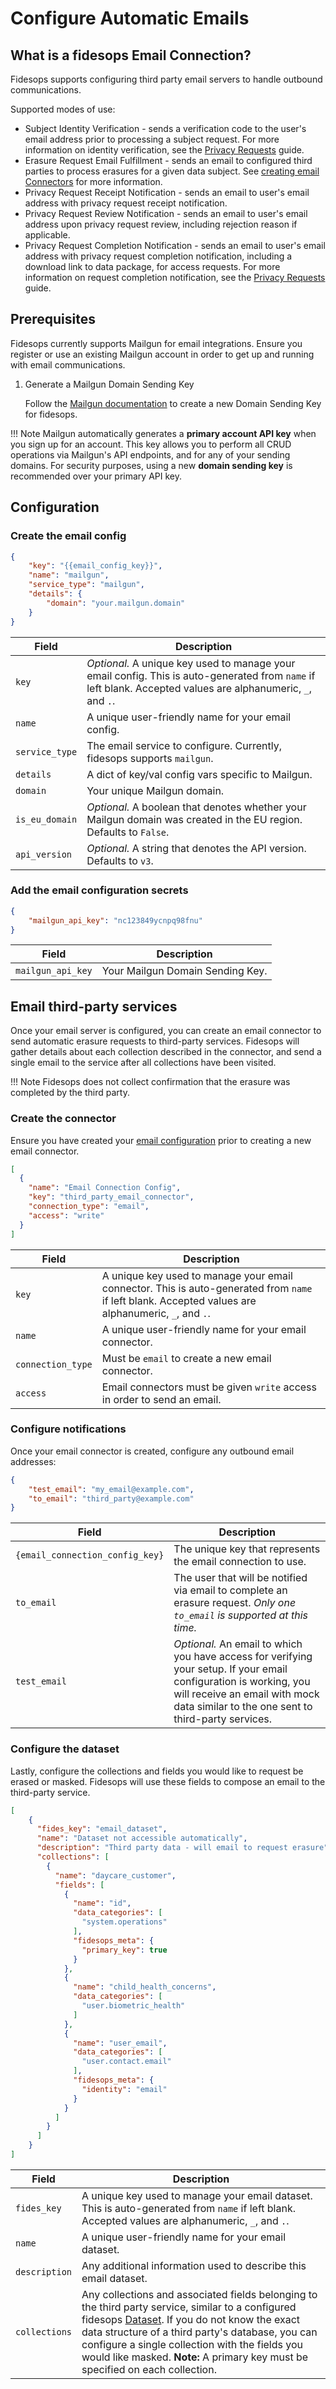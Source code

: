 # Configure Automatic Emails
## What is a fidesops Email Connection?

Fidesops supports configuring third party email servers to handle outbound communications.

Supported modes of use:

- Subject Identity Verification - sends a verification code to the user's email address prior to processing a subject request. For more information on identity verification, see the [Privacy Requests](privacy_requests.md#subject-identity-verification) guide.
- Erasure Request Email Fulfillment - sends an email to configured third parties to process erasures for a given data subject.  See [creating email Connectors](#email-third-party-services) for more information.
- Privacy Request Receipt Notification - sends an email to user's email address with privacy request receipt notification.
- Privacy Request Review Notification - sends an email to user's email address upon privacy request review, including rejection reason if applicable.
- Privacy Request Completion Notification - sends an email to user's email address with privacy request completion notification, including a download link to data package, for access requests. For more information on request completion notification, see the [Privacy Requests](privacy_requests.md#request-completion-notification) guide.

## Prerequisites

Fidesops currently supports Mailgun for email integrations. Ensure you register or use an existing Mailgun account in order to get up and running with email communications.

1. Generate a Mailgun Domain Sending Key

    Follow the [Mailgun documentation](https://documentation.mailgun.com/en/latest/api-intro.html#authentication-1) to create a new Domain Sending Key for fidesops. 

!!! Note 
    Mailgun automatically generates a **primary account API key** when you sign up for an account. This key allows you to perform all CRUD operations via Mailgun's API endpoints, and for any of your sending domains. For security purposes, using a new **domain sending key** is recommended over your primary API key.

## Configuration

### Create the email config

```json title="<code>POST api/v1/email/config"
{
    "key": "{{email_config_key}}",
    "name": "mailgun",
    "service_type": "mailgun",
    "details": {
        "domain": "your.mailgun.domain"
    }
}
```

| Field | Description |
|----|----|
| `key` | *Optional.* A unique key used to manage your email config. This is auto-generated from `name` if left blank. Accepted values are alphanumeric, `_`, and `.`. |
| `name` | A unique user-friendly name for your email config. |
| `service_type` | The email service to configure. Currently, fidesops supports `mailgun`. |
| `details` | A dict of key/val config vars specific to Mailgun. |
| `domain` | Your unique Mailgun domain. |
| `is_eu_domain` | *Optional.* A boolean that denotes whether your Mailgun domain was created in the EU region. Defaults to `False`. |
| `api_version` | *Optional.* A string that denotes the API version. Defaults to `v3`. |


### Add the email configuration secrets 

```json title="<code>POST api/v1/email/config/{email_config_key}/secret"
{
    "mailgun_api_key": "nc123849ycnpq98fnu"
}

```

| Field | Description |
|---|----|
| `mailgun_api_key` | Your Mailgun Domain Sending Key. |

## Email third-party services

Once your email server is configured, you can create an email connector to send automatic erasure requests to third-party services. Fidesops will gather details about each collection described in the connector, and send a single email to the service after all collections have been visited. 

!!! Note
    Fidesops does not collect confirmation that the erasure was completed by the third party.


### Create the connector

Ensure you have created your [email configuration](#configuration) prior to creating a new email connector.

```json title="<code>PATCH api/v1/connection</code>"
[
  { 
    "name": "Email Connection Config",
    "key": "third_party_email_connector",
    "connection_type": "email",
    "access": "write"
  }
]
```

| Field | Description |
|----|----|
| `key` | A unique key used to manage your email connector. This is auto-generated from `name` if left blank. Accepted values are alphanumeric, `_`, and `.`. |
| `name` | A unique user-friendly name for your email connector. |
| `connection_type` | Must be `email` to create a new email connector. |
| `access` | Email connectors must be given `write` access in order to send an email. |


### Configure notifications

Once your email connector is created, configure any outbound email addresses:

```json title="<code>PUT api/v1/connection/{email_connection_config_key}/secret</code>" 
{
    "test_email": "my_email@example.com",
    "to_email": "third_party@example.com"
}
```

| Field | Description |
|----|----|
| `{email_connection_config_key}` | The unique key that represents the email connection to use. |
| `to_email` | The user that will be notified via email to complete an erasure request. *Only one `to_email` is supported at this time.* |
| `test_email` | *Optional.* An email to which you have access for verifying your setup. If your email configuration is working, you will receive an email with mock data similar to the one sent to third-party services. |

### Configure the dataset

Lastly, configure the collections and fields you would like to request be erased or masked. Fidesops will use these fields to compose an email to the third-party service. 

```json title="<code>PUT api/v1/connection/{email_connection_config_key}/dataset" 
[
    {
      "fides_key": "email_dataset",
      "name": "Dataset not accessible automatically",
      "description": "Third party data - will email to request erasure",
      "collections": [
        {
          "name": "daycare_customer",
          "fields": [
            {
              "name": "id",
              "data_categories": [
                "system.operations"
              ],
              "fidesops_meta": {
                "primary_key": true
              }
            },
            {
              "name": "child_health_concerns",
              "data_categories": [
                "user.biometric_health"
              ]
            },
            {
              "name": "user_email",
              "data_categories": [
                "user.contact.email"
              ],
              "fidesops_meta": {
                "identity": "email"
              }
            }
          ]
        }
      ]
    }
]
```

| Field | Description |
|----|----|
| `fides_key` | A unique key used to manage your email dataset. This is auto-generated from `name` if left blank. Accepted values are alphanumeric, `_`, and `.`. |
| `name` | A unique user-friendly name for your email dataset. |
| `description` | Any additional information used to describe this email dataset. |
| `collections` | Any collections and associated fields belonging to the third party service, similar to a configured fidesops [Dataset](datasets.md). If you do not know the exact data structure of a third party's database, you can configure a single collection with the fields you would like masked. **Note:** A primary key must be specified on each collection. |